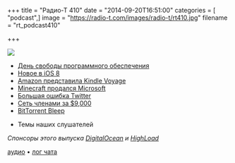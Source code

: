+++
title = "Радио-Т 410"
date = "2014-09-20T16:51:00"
categories = [ "podcast",]
image = "https://radio-t.com/images/radio-t/rt410.jpg"
filename = "rt_podcast410"

+++

![](https://radio-t.com/images/radio-t/rt410.jpg)

* [День свободы программного обеспечения](http://habrahabr.ru/company/mailru/blog/237025/)
* [Новое в iOS 8](http://www.forbes.com/sites/markrogowsky/2014/09/18/a-guide-to-whats-great-in-ios-8/)
* [Amazon представила Kindle Voyage](http://habrahabr.ru/post/237345/)
* [Minecraft продался Microsoft](http://www.microsoft.com/en-us/news/press/2014/sept14/09-15news.aspx)
* [Большая ошибка Twitter](http://techcrunch.com/2014/09/13/twitters-huge-mistake/)
* [Сеть членами за $9,000](http://www.cnet.com/news/social-network-for-rich-people-costs-9000-to-join/)
* [BitTorrent Bleep](http://blog.bittorrent.com/2014/09/17/bittorrent-bleep-alpha-goes-public-introduces-mac-and-android-apps/)
- Темы наших слушателей

_Спонсоры этого выпуска [DigitalOcean](https://www.digitalocean.com) и [HighLoad](http://highload.ru/radio-t/)_

[аудио](http://cdn.radio-t.com/rt_podcast410.mp3) • [лог чата](http://chat.radio-t.com/logs/radio-t-410.html)
<audio src="http://cdn.radio-t.com/rt_podcast410.mp3" preload="none"></audio>